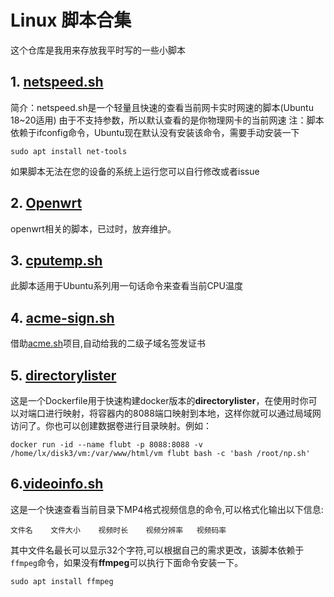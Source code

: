 # Linux 脚本合集
这个仓库是我用来存放我平时写的一些小脚本
## 1. [netspeed.sh](script/netspeed.sh)
简介：netspeed.sh是一个轻量且快速的查看当前网卡实时网速的脚本(Ubuntu 18~20适用)
由于不支持参数，所以默认查看的是你物理网卡的当前网速
注：脚本依赖于ifconfig命令，Ubuntu现在默认没有安装该命令，需要手动安装一下

```
sudo apt install net-tools
```
如果脚本无法在您的设备的系统上运行您可以自行修改或者issue

## 2. [Openwrt](Openwrt.md)
openwrt相关的脚本，已过时，放弃维护。

## 3. [cputemp.sh](script/cputemp.sh)
此脚本适用于Ubuntu系列用一句话命令来查看当前CPU温度

## 4. [acme-sign.sh](script/acme-sign.sh)

借助[acme.sh](https://github.com/acmesh-official/acme.sh)项目,自动给我的二级子域名签发证书

## 5. [directorylister](Dockerfile/directorylister/Dockerfile)

这是一个Dockerfile用于快速构建docker版本的**directorylister**，在使用时你可以对端口进行映射，将容器内的8088端口映射到本地，这样你就可以通过局域网访问了。你也可以创建数据卷进行目录映射。例如：

```
docker run -id --name flubt -p 8088:8088 -v /home/lx/disk3/vm:/var/www/html/vm flubt bash -c 'bash /root/np.sh'
```

## 6.[videoinfo.sh](script/videoinfo.sh)

这是一个快速查看当前目录下MP4格式视频信息的命令,可以格式化输出以下信息:

`文件名	文件大小	视频时长	视频分辨率	视频码率`

其中文件名最长可以显示32个字符,可以根据自己的需求更改，该脚本依赖于`ffmpeg`命令，如果没有**ffmpeg**可以执行下面命令安装一下。

```
sudo apt install ffmpeg
```